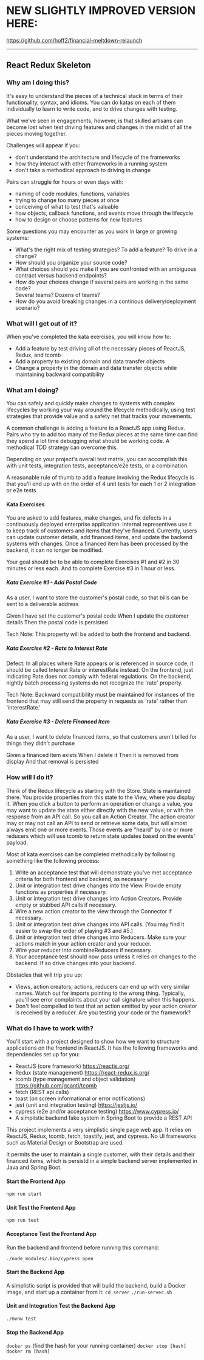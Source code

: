 # NEW SLIGHTLY IMPROVED VERSION HERE:
<https://github.com/hoff2/financial-meltdown-relaunch>

---


## React Redux Skeleton


### Why am I doing this?

It's easy to understand the pieces of a technical stack 
in terms of their functionality, syntax, and idioms.  You can do katas 
on each of them individually to learn to write code, and to drive changes 
with testing.  

What we've seen in engagements, however, is that skilled artisans can become 
lost when test driving features and changes in the midst of all the pieces 
moving together.  

Challenges will appear if you:

* don't understand the architecture and lifecycle of the frameworks
* how they interact with other frameworks in a running system
* don't take a methodical approach to driving in change

Pairs can struggle for hours or even days with:

* naming of code modules, functions, variables
* trying to change too many pieces at once
* conceiving of what to test that's valuable
* how objects, callback functions, and events move through the lifecycle
* how to design or choose patterns for new features

Some questions you may encounter as you work in large or growing systems:

* What's the right mix of testing strategies?  To add a feature?  To drive in a change?
* How should you organize your source code?  
* What choices should you make if you are confronted with an ambiguous contract 
versus backend endpoints?
* How do your choices change if several pairs are working in the same code?  
Several teams?  Dozens of teams?
* How do you avoid breaking changes in a continous delivery/deployment scenario?


### What will I get out of it?

When you've completed the kata exercises, you will know how to:

* Add a feature by test driving all of the necessary pieces of ReactJS, Redux, and tcomb
* Add a property to existing domain and data transfer objects
* Change a property in the domain and data transfer objects while maintaining backward compatibility 


### What am I doing?

You can safely and quickly make changes to systems with complex lifecycles 
by working your way around the lifecycle methodically, using test strategies 
that provide value and a safety net that tracks your movements.

A common challenge is adding a feature to a ReactJS app using Redux.  Pairs 
who try to add too many of the Redux pieces at the same time can find they 
spend a lot time debugging what should be working code.  A methodical TDD 
strategy can overcome this.

Depending on your project's overall test matrix, you can accomplish this 
with unit tests, integration tests, acceptance/e2e tests, or a combination.

A reasonable rule of thumb to add a feature involving the Redux lifecycle 
is that you'll end up with on the order of 4 unit tests for each 1 or 2 integration 
or e2e tests.


#### Kata Exercises

You are asked to add features, make changes, and fix defects in a continuously 
deployed enterprise application.  Internal representives use it to keep track 
of customers and items that they've financed.  Currently, users can update 
customer details, add financed items, and update the backend systems with 
changes.  Once a financed item has been processed by the backend, it can no 
longer be modified.

Your goal should be to be able to complete Exercises #1 and #2 in 30 minutes
or less each.  And to complete Exercise #3 in 1 hour or less.


##### Kata Exercise #1 - Add Postal Code

As a user, I want to store the customer's postal code, so that bills can be sent 
to a deliverable address

Given I have set the customer's postal code
When I update the customer details
Then the postal code is persisted

Tech Note:  This property will be added to both the frontend and backend.


##### Kata Exercise #2 - Rate to Interest Rate

Defect: In all places where Rate appears or is referenced in source code, 
it should be called Interest Rate or interestRate instead.  On the frontend, 
just indicating Rate does not comply with federal regulations.  On the backend, 
nightly batch processing systems do not recognize the 'rate' property.

Tech Note:  Backward compatibility must be maintained for instances of the 
frontend that may still send the property in requests as 'rate' rather than 
'interestRate.'


##### Kata Exercise #3 - Delete Financed Item

As a user, I want to delete financed items, so that customers aren't billed for 
things they didn't purchase

Given a financed item exists
When I delete it
Then it is removed from display
And that removal is persisted


### How will I do it?

Think of the Redux lifecycle as starting with the Store.  State is maintained 
there.  You provide properties from this state to the View, where you display 
it.  When you click a button to perform an operation or change a value, you 
may want to update the state either directly with the new value, or with the 
response from an API call.  So you call an Action Creator.  The action 
creator may or may not call an API to send or retrieve some data, but 
will almost always emit one or more events.  Those events are "heard" by 
one or more reducers which will use tcomb to return state updates based 
on the events' payload.

Most of kata exercises can be completed methodically by following something
like the following process:

1. Write an acceptance test that will demonstrate you've met acceptance
criteria for both frontend and backend, as necessary
2. Unit or integration test drive changes into the View.  Provide empty
functions as properties if necessary.
3. Unit or integration test drive changes into Action Creators.  Provide
empty or stubbed API calls if necessary.  
4. Wire a new action creator to the view through the Connector if necessary.
5. Unit or integration test drive changes into API calls.  (You may find it
easier to swap the order of playing #3 and #5.)
6. Unit or integration test drive changes into Reducers.  Make sure your
actions match in your action creator and your reducer.
7. Wire your reducer into combineReducers if necessary.
8. Your acceptance test should now pass unless it relies on changes to the
backend.  If so drive changes into your backend.

Obstacles that will trip you up:
* Views, action creators, actions, reducers can end up with very similar names.
Watch out for imports pointing to the wrong thing.  Typically, you'll see
error complaints about your call signature when this happens.
* Don't feel compelled to test that an action emitted by your action creator 
is received by a reducer.  Are you testing your code or the framework?


### What do I have to work with?

You'll start with a project designed to show how we want to structure
applications on the frontend in ReactJS.  It has the following 
frameworks and dependencies set up for you:

* ReactJS (core framework) https://reactjs.org/
* Redux (state management) https://react-redux.js.org/
* tcomb (type management and object validation) https://github.com/gcanti/tcomb
* fetch (REST api calls)
* toast (on screen informational or error notifications)
* jest (unit and integration testing) https://jestjs.io/
* cypress (e2e and/or acceptance testing) https://www.cypress.io/
* A simplistic backend fake system in Spring Boot to provide a REST API

This project implements a very simplistic single page web app.  It relies on ReactJS,
Redux, tcomb, fetch, toastify, jest, and cypress.  No UI frameworks such as Material
Design or Bootstrap are used.

It permits the user to maintain a single customer, with their details and their
financed items, which is persistd in a simple backend server implemented in
Java and Spring Boot.

#### Start the Frontend App
```npm run start```

#### Unit Test the Frontend App
```npm run test```

#### Acceptance Test the Frontend App
Run the backend and frontend before running this command:

```./node_modules/.bin/cypress open```

#### Start the Backend App
A simplistic script is provided that will build the backend, build a Docker
image, and start up a container from it:
```cd server```
```./run-server.sh```

#### Unit and Integration Test the Backend App
```./mvnw test```

#### Stop the Backend App
```docker ps```
(find the hash for your running container)
```docker stop [hash]```
```docker rm [hash]```




